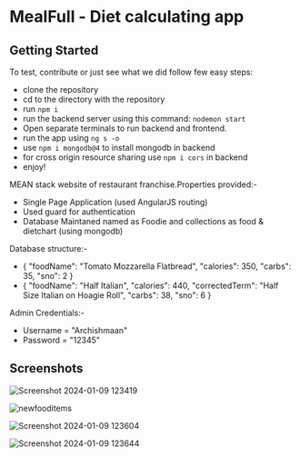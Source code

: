# MealFull - Diet calculating app

## Getting Started
To test, contribute or just see what we did follow few easy steps:
- clone the repository
- cd to the directory with the repository
- run `npm i`
- run the backend server using this command: 
  `nodemon start`
- Open separate terminals to run backend and frontend.
- run the app using `ng s -o`
- use `npm i mongodb@4` to install mongodb in backend
- for cross origin resource sharing use `npm i cors` in backend
- enjoy!

MEAN stack website of restaurant franchise.Properties provided:- <br />
- Single Page Application (used AngularJS routing)
- Used guard for authentication
- Database Maintaned named as Foodie and collections as food & dietchart (using mongodb)

Database structure:- <br />
- {
  "foodName": "Tomato Mozzarella Flatbread",
  "calories": 350,
  "carbs": 35,
  "sno": 2
  }
- {
  "foodName": "Half Italian",
  "calories": 440,
  "correctedTerm": "Half Size Italian on Hoagie Roll",
  "carbs": 38,
  "sno": 6
  }

Admin Credentials:- <br />
- Username = "Archishmaan"
- Password = "12345"
  
## Screenshots

  ![Screenshot 2024-01-09 123419](https://github.com/Archishmaan74/MealFull/assets/59467495/bdb54b68-d7b1-416e-8a48-e3827cbbae3e)
  
  ![newfooditems](https://github.com/Archishmaan74/MealFull/assets/59467495/91c651b3-eed5-489a-bb15-75b1fe143722)
  
  ![Screenshot 2024-01-09 123604](https://github.com/Archishmaan74/MealFull/assets/59467495/de2488d0-5bff-41f3-aa34-52a6b009d87f)

  ![Screenshot 2024-01-09 123644](https://github.com/Archishmaan74/MealFull/assets/59467495/bd86d6af-05ae-4bf5-975c-a1a7e9993fd1)

  
